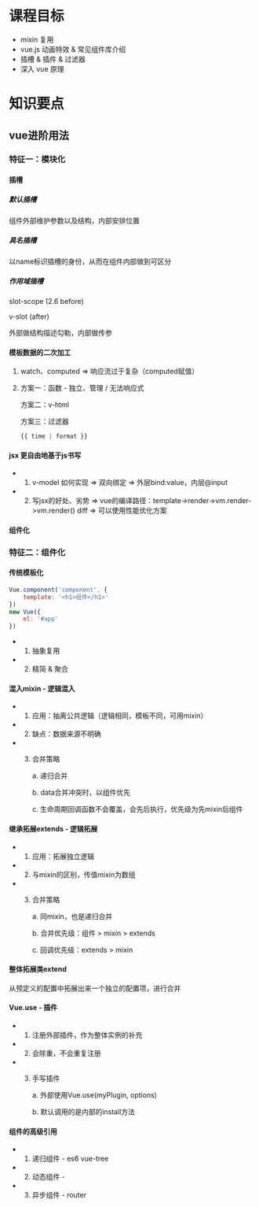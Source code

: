 # 课程目标

- mixin 复用
- vue.js 动画特效 & 常见组件库介绍
- 插槽 & 插件 & 过滤器
- 深入 vue 原理

# 知识要点

## vue进阶用法

### 特征一：模块化

#### 插槽

##### 默认插槽

组件外部维护参数以及结构，内部安排位置

##### 具名插槽

以name标识插槽的身份，从而在组件内部做到可区分

##### 作用域插槽

slot-scope (2.6 before)

v-slot (after)

外部做结构描述勾勒，内部做传参

#### 模板数据的二次加工

1. watch、computed => 响应流过于复杂（computed赋值）

2. 方案一：函数 - 独立、管理 / 无法响应式

   方案二：v-html

   方案三：过滤器

   ```js
   {{ time | format }}
   ```

#### jsx 更自由地基于js书写

* 1. v-model 如何实现 => 双向绑定 => 外层bind:value，内层@input
* 2. 写jsx的好处、劣势 => vue的编译路径：template->render->vm.render->vm.render() diff => 可以使用性能优化方案

#### 组件化

### 特征二：组件化

#### 传统模板化

```js
Vue.component('component', {
    template: '<h1>组件</h1>'
})
new Vue({
    el: '#app'
})
```

* 1. 抽象复用
* 2. 精简 & 聚合

#### 混入mixin - 逻辑混入

* 1. 应用：抽离公共逻辑（逻辑相同，模板不同，可用mixin）

* 2. 缺点：数据来源不明确

* 3. 合并策略

     a. 递归合并

     b. data合并冲突时，以组件优先

     c. 生命周期回调函数不会覆盖，会先后执行，优先级为先mixin后组件

#### 继承拓展extends - 逻辑拓展

* 1. 应用：拓展独立逻辑

* 2. 与mixin的区别，传值mixin为数组

* 3. 合并策略

     a. 同mixin，也是递归合并

     b. 合并优先级：组件 > mixin > extends

     c. 回调优先级：extends > mixin

#### 整体拓展类extend

从预定义的配置中拓展出来一个独立的配置项，进行合并

#### Vue.use - 插件

* 1. 注册外部插件，作为整体实例的补充

* 2. 会除重，不会重复注册

* 3. 手写插件

     a. 外部使用Vue.use(myPlugin, options)

     b. 默认调用的是内部的install方法

#### 组件的高级引用

* 1. 递归组件 - es6 vue-tree
* 2. 动态组件 - <component :name='name'></component>
* 3. 异步组件 - router

